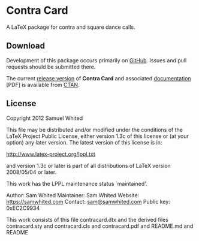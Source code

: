# Contra Card

A LaTeX package for contra and square dance calls.

## Download

Development of this package occurs primarily on
[GitHub](https://github.com/SamWhited/contracard). Issues and pull requests
should be submitted there.

The current [release
version](http://ctan.org/tex-archive/macros/latex/contrib/contracard) of
**Contra Card** and associated
[documentation](http://mirrors.ctan.org/macros/latex/contrib/contracard/contracard.pdf)
[PDF] is available from [CTAN](http://ctan.org/pkg/contracard).

## License

Copyright 2012 Samuel Whited

This file may be distributed and/or modified under the conditions of the LaTeX
Project Public License, either version 1.3c of this license or (at your option)
any later version. The latest version of this license is in:

http://www.latex-project.org/lppl.txt

and version 1.3c or later is part of all distributions of LaTeX version
2008/05/04 or later.

This work has the LPPL maintenance status `maintained'.

Author:     Sam Whited
Maintainer: Sam Whited
Website:    https://samwhited.com
Contact:    sam@samwhited.com
Public key: 0xEC2C9934

This work consists of this file contracard.dtx
          and the derived files contracard.sty
                            and contracard.cls
                            and contracard.pdf
                            and README.md
                            and README
